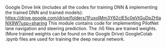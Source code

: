 Google Drive link (includes all the codes for training DNN & implementing the trained DNN and trained models): https://drive.google.com/drive/folders/1FuxoIMm3Y62clE5c0eVtGuDpZHIaNX9W?usp=sharing
This module contains code for implementing PilotNet lane navigation and steering prediction. 
The .h5 files are trained weights. (More trained weights can be found on the Google Drive)
GoogleColab .ipynb files are used for training the deep neural network. 
